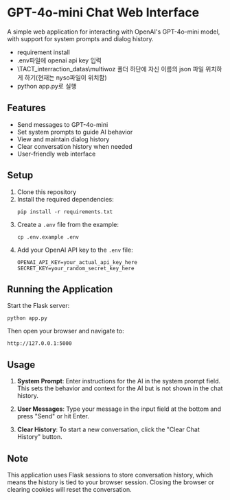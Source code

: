 # GPT-4o-mini Chat Web Interface

A simple web application for interacting with OpenAI's GPT-4o-mini model, with support for system prompts and dialog history.
- requirement install
- .env파일에 openai api key 입력
- \TACT_interraction_datas\multiwoz 폴더 하단에 자신 이름의 json 파일 위치하게 하기(현재는 nyso파일이 위치함)
- python app.py로 실행

## Features

- Send messages to GPT-4o-mini
- Set system prompts to guide AI behavior
- View and maintain dialog history
- Clear conversation history when needed
- User-friendly web interface

## Setup

1. Clone this repository
2. Install the required dependencies:
   ```
   pip install -r requirements.txt
   ```
3. Create a `.env` file from the example:
   ```
   cp .env.example .env
   ```
4. Add your OpenAI API key to the `.env` file:
   ```
   OPENAI_API_KEY=your_actual_api_key_here
   SECRET_KEY=your_random_secret_key_here
   ```

## Running the Application

Start the Flask server:

```
python app.py
```

Then open your browser and navigate to:
```
http://127.0.0.1:5000
```

## Usage

1. **System Prompt**: Enter instructions for the AI in the system prompt field. This sets the behavior and context for the AI but is not shown in the chat history.

2. **User Messages**: Type your message in the input field at the bottom and press "Send" or hit Enter.

3. **Clear History**: To start a new conversation, click the "Clear Chat History" button.

## Note

This application uses Flask sessions to store conversation history, which means the history is tied to your browser session. Closing the browser or clearing cookies will reset the conversation. 
